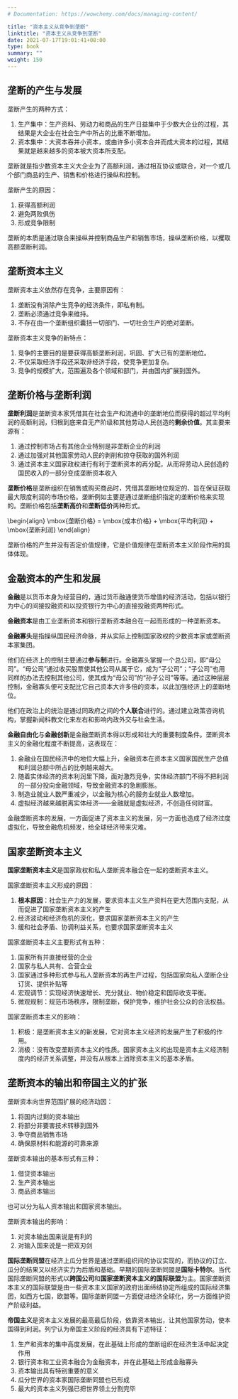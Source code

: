 ```yaml
---
# Documentation: https://wowchemy.com/docs/managing-content/

title: "资本主义从竞争到垄断"
linktitle: "资本主义从竞争到垄断"
date: 2021-07-17T19:01:41+08:00
type: book
summary: ""
weight: 150
---
```


<!--more-->

## 垄断的产生与发展

垄断产生的两种方式：

1. 生产集中：生产资料、劳动力和商品的生产日益集中于少数大企业的过程，其结果是大企业在社会生产中所占的比重不断增加。
2. 资本集中：大资本吞并小资本，或由许多小资本合并而成大资本的过程，其结果就是越来越多的资本被大资本所支配。

垄断就是指少数资本主义大企业为了高额利润，通过相互协议或联合，对一个或几个部门商品的生产、销售和价格进行操纵和控制。

垄断产生的原因：

1. 获得高额利润
2. 避免两败俱伤
3. 形成竞争限制

垄断的本质是通过联合来操纵并控制商品生产和销售市场，操纵垄断价格，以攫取高额垄断利润。

## 垄断资本主义

垄断资本主义依然存在竞争，主要原因有：

1. 垄断没有消除产生竞争的经济条件，即私有制。
2. 垄断必须通过竞争来维持。
3. 不存在由一个垄断组织囊括一切部门、一切社会生产的绝对垄断。

垄断资本主义竞争的新特点：

1. 竞争的主要目的是要获得高额垄断利润，巩固、扩大已有的垄断地位。
2. 不仅采取经济手段还采取非经济手段，使竞争更加复杂。
3. 竞争的规模扩大，范围遍及各个领域和部门，并由国内扩展到国外。

## 垄断价格与垄断利润

**垄断利润**是垄断资本家凭借其在社会生产和流通中的垄断地位而获得的超过平均利润的高额利润，归根到底来自无产阶级和其他劳动人民创造的**剩余价值**。其主要来源有：

1. 通过控制市场占有其他企业特别是非垄断企业的利润
2. 通过加强对其他国家劳动人民的剥削和掠夺获取的国外利润
3. 通过资本主义国家政权进行有利于垄断资本的再分配，从而将劳动人民创造的国民收入的一部分变成垄断资本收入

**垄断价格**是垄断组织在销售或购买商品时，凭借其垄断地位规定的、旨在保证获取最大限度利润的市场价格。垄断例如主要是通过垄断组织指定的垄断价格来实现的。垄断价格包括**垄断高价**和**垄断低价**两种形式。

\begin{align}
\mbox{垄断价格} = \mbox{成本价格} + \mbox{平均利润} + \mbox{垄断利润}
\end{align}

垄断价格的产生并没有否定价值规律，它是价值规律在垄断资本主义阶段作用的具体体现。

## 金融资本的产生和发展

**金融**是以货币本身为经营目的，通过货币融通使货币增值的经济活动，包括以银行为中心的间接投融资和以投资银行为中心的直接投融资两种形式。

**金融资本**是由工业垄断资本和银行垄断资本融合在一起而形成的一种垄断资本。

**金融寡头**是指操纵国民经济命脉，并从实际上控制国家政权的少数资本家或垄断资本家集团。

他们在经济上的控制主要通过**参与制**进行。金融寡头掌握一个总公司，即“母公司”。“母公司”通过收买股票使其他公司从属于它，成为“子公司”；“子公司”也用同样的办法去控制其他公司，使其成为“母公司”的“孙子公司”等等。通过这种层层控制，金融寡头便可支配比它自己资本大许多倍的资本，以此加强经济上的垄断地位。

他们在政治上的统治是通过同政府之间的**个人联合**进行的。通过建立政策咨询机构，掌握新闻科教文化来左右和影响内政外交与社会生活。

**金融自由化**与**金融创新**是金融垄断资本得以形成和壮大的重要制度条件。垄断资本主义的金融化程度不断提高，这表现在：

1. 金融业在国民经济中的地位大幅上升，金融资本在资本主义国家国民生产总值和利润总额中所占的比例越来越大。
2. 随着实体经济的资本利润里下降，面对激烈竞争，实体经济部门不得不把利润的一部分投向金融领域，导致金融资本的急剧膨胀。
3. 制造业就业人数严重减少，以金融为核心的服务业就业人数增加。
4. 虚拟经济越来越脱离实体经济——金融就是虚拟经济，不创造任何财富。

金融垄断资本的发展，一方面促进了资本主义的发展，另一方面也造成了经济过度虚拟化，导致金融危机频发，给全球经济带来灾难。

## 国家垄断资本主义

**国家垄断资本主义**是国家政权和私人垄断资本融合在一起的垄断资本主义。

国家垄断资本主义形成的原因：

1. **根本原因**：社会生产力的发展，要求资本主义生产资料在更大范围内支配，从而促进了国家垄断资本主义的产生
2. 经济波动和经济危机的深化，要求国家垄断资本主义的产生
3. 缓和社会矛盾、协调利益关系，也要求国家垄断资本主义

国家垄断资本主义主要形式有五种：

1. 国家所有并直接经营的企业
2. 国家与私人共有、合营企业
3. 国家通过多种形式参与私人垄断资本的再生产过程，包括国家向私人垄断企业订货、提供补贴等
4. 宏观调节：实现经济快速增长、充分就业、物价稳定和国际收支平衡。
5. 微观规制：规范市场秩序，限制垄断，保护竞争，维护社会公众的合法权益。

国家垄断资本主义的影响：

1. 积极：是垄断资本主义的新发展，它对资本主义经济的发展产生了积极的作用。
2. 消极：没有改变垄断资本主义的性质。国家资本主义的出现是资本主义经济制度内的经济关系调整，并没有从根本上消除资本主义的基本矛盾。

## 垄断资本的输出和帝国主义的扩张

垄断资本向世界范围扩展的经济动因：

1. 将国内过剩的资本输出
2. 将部分非要害技术转移到国外
3. 争夺商品销售市场
4. 确保原材料和能源的可靠来源

垄断资本输出的基本形式有三种：

1. 借贷资本输出
2. 生产资本输出
3. 商品资本输出

也可以分为私人资本输出和国家资本输出。

垄断资本输出的影响：

1. 对资本输出国来说是有利的
2. 对输入国来说是一把双刃剑

**国际垄断同盟**在经济上瓜分世界是通过垄断组织间的协议实现的，而协议的订立、瓜分的结果又以经济实力为后盾和基础。早期的国际垄断同盟是**国际卡特尔**。当代国际垄断同盟的形式以**跨国公司**和**国家垄断资本主义的国际联盟**为主。国家垄断资本主义的国际联盟是由一些资本主义国家的政府出面缔结协定所组成的国际经济集团，如西方七国，欧盟等。国际垄断同盟一方面促进经济全球化，另一方面维护资产阶级利益。

**帝国主义**是资本主义发展的最高最后阶段，依靠资本输出，让其他国家劳动，使本国得到利润。列宁认为帝国主义阶段的经济具有下述特征：

1. 生产和资本的集中高度发展，在此基础上形成的垄断组织在经济生活中起决定作用
2. 银行资本和工业资本融合为金融资本，并在此基础上形成金融寡头
3. 资本输出具有特别重要的意义
4. 瓜分世界的资本家国际垄断同盟也已形成
5. 最大的资本主义列强已把世界领土分割完毕